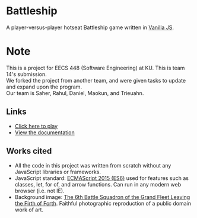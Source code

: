 # Battleship
A player-versus-player hotseat Battleship game written in [Vanilla JS](http://vanilla-js.com/).

# Note
This is a project for EECS 448 (Software Engineering) at KU. This is team 14's submission.<br>
We forked the project from another team, and were given tasks to update and expand upon the program.<br>
Our team is Saher, Rahul, Daniel, Maokun, and Trieuahn.<br>

## Links
- [Click here to play](https://danielrjohnson.github.io/Updated-Battleship/)
- [View the documentation](https://danielrjohnson.github.io/Updated-Battleship/documentation/index.html)

## Works cited
- All the code in this project was written from scratch without any JavaScript libraries or frameworks.
- JavaScript standard: [ECMAScript 2015 (ES6)](http://www.ecma-international.org/ecma-262/6.0/index.html) used for features such as classes, let, for of, and arrow functions. Can run in any modern web browser (i.e. not IE).
- Background image: [The 6th Battle Squadron of the Grand Fleet Leaving the Firth of Forth](https://commons.wikimedia.org/wiki/File:The_6th_Battle_Squadron_of_the_Grand_Fleet_Leaving_the_Firth_of_Forth.jpg). Faithful photographic reproduction of a public domain work of art.
